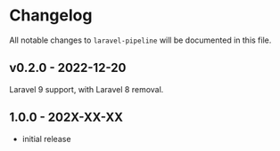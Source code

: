 # Changelog

All notable changes to `laravel-pipeline` will be documented in this file.

## v0.2.0 - 2022-12-20

Laravel 9 support, with Laravel 8 removal.

## 1.0.0 - 202X-XX-XX

- initial release
